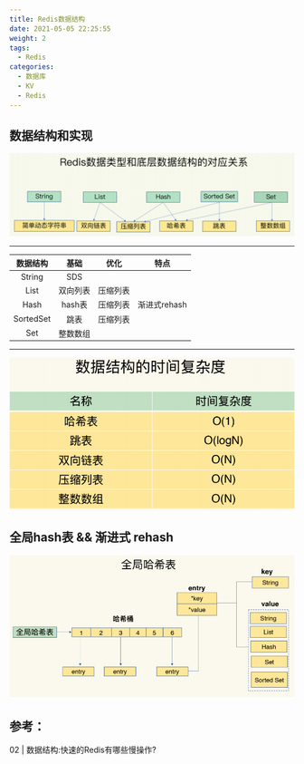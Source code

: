 ```yaml
---
title: Redis数据结构
date: 2021-05-05 22:25:55
weight: 2
tags:
  - Redis
categories: 
  - 数据库
  - KV  
  - Redis
---
```


<p></p>
<!-- more -->


## 数据结构和实现

![redis 数据结构](./images/redisDataStructure.png)

---

 数据结构	  | 基础	  |  优化  | 特点   
 :-: | :-:     | :-:  |  :-:
 String	| SDS| |
 List | 双向列表 | 压缩列表 |
 Hash | hash表  | 压缩列表 |  渐进式rehash
 SortedSet | 跳表 | 压缩列表 |
 Set | 整数数组 | |

---

![数据结构的时间复杂度](./images/Complex.png)


## 全局hash表 && 渐进式 rehash
![全局Hash表](./images/globalHash.png)


## 参考：
02 | 数据结构:快速的Redis有哪些慢操作?